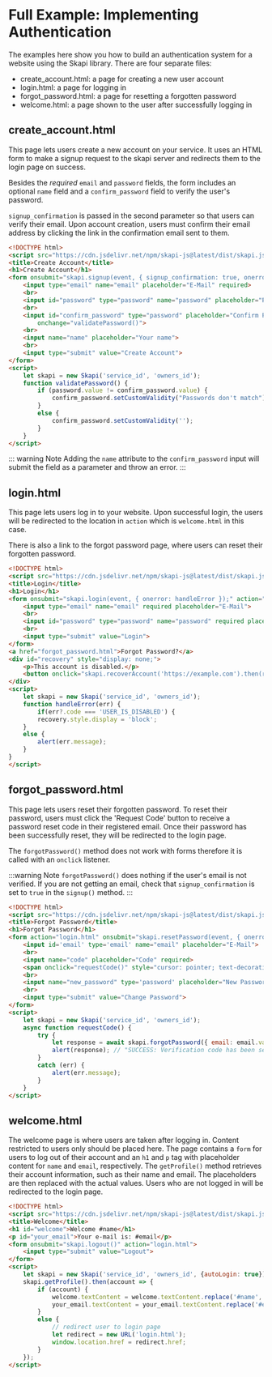 # Full Example: Implementing Authentication

The examples here show you how to build an authentication system for a website using the Skapi library. There are four separate files:

- create_account.html: a page for creating a new user account
- login.html: a page for logging in
- forgot_password.html: a page for resetting a forgotten password
- welcome.html: a page shown to the user after successfully logging in

## create_account.html

This page lets users create a new account on your service. It uses an HTML form to make a signup request to the skapi server and redirects them to the login page on success.

Besides the _required_ `email` and `password` fields, the form includes an optional `name` field and a `confirm_password` field to verify the user's password.

`signup_confirmation` is passed in the second parameter so that users can verify their email.
Upon account creation, users must confirm their email address by clicking the link in the confirmation email sent to them. 

```html
<!DOCTYPE html>
<script src="https://cdn.jsdelivr.net/npm/skapi-js@latest/dist/skapi.js"></script>
<title>Create Account</title>
<h1>Create Account</h1>
<form onsubmit="skapi.signup(event, { signup_confirmation: true, onerror: err => alert(err.message) })" action="login.html">
    <input type="email" name="email" placeholder="E-Mail" required>
    <br>
    <input id="password" type="password" name="password" placeholder="Password" required>
    <br>
    <input id="confirm_password" type="password" placeholder="Confirm Password" required
        onchange="validatePassword()">
    <br>
    <input name="name" placeholder="Your name">
    <br>
    <input type="submit" value="Create Account">
</form>
<script>
    let skapi = new Skapi('service_id', 'owners_id');
    function validatePassword() {
        if (password.value != confirm_password.value) {
            confirm_password.setCustomValidity("Passwords don't match");
        }
        else {
            confirm_password.setCustomValidity('');
        }
    }
</script>
```
::: warning Note
Adding the `name` attribute to the `confirm_password` input will submit the field as a parameter and throw an error.
:::

## login.html

This page lets users log in to your website. Upon successful login, the users will be redirected to the location in `action` which is `welcome.html` in this case.

There is also a link to the forgot password page, where users can reset their forgotten password.

```html
<!DOCTYPE html>
<script src="https://cdn.jsdelivr.net/npm/skapi-js@latest/dist/skapi.js"></script>
<title>Login</title>
<h1>Login</h1>
<form onsubmit="skapi.login(event, { onerror: handleError });" action="welcome.html">
    <input type="email" name="email" required placeholder="E-Mail">
    <br>
    <input id="password" type="password" name="password" required placeholder="Password">
    <br>
    <input type="submit" value="Login">
</form>
<a href="forgot_password.html">Forgot Password?</a>
<div id="recovery" style="display: none;">
    <p>This account is disabled.</p>
    <button onclick="skapi.recoverAccount('https://example.com').then(r => alert(r))">Send Recovery E-Mail</button>
</div>
<script>
    let skapi = new Skapi('service_id', 'owners_id');
    function handleError(err) {
        if(err?.code === 'USER_IS_DISABLED') {
        recovery.style.display = 'block';
    }
    else {
        alert(err.message);
    }
}
</script>
```

## forgot_password.html

This page lets users reset their forgotten password.
To reset their password, users must click the 'Request Code' button to receive a password reset code in their registered email.
Once their password has been successfully reset, they will be redirected to the login page.

The `forgotPassword()` method does not work with forms therefore it is called with an `onclick` listener.

:::warning Note
`forgotPassword()` does nothing if the user's email is not verified. If you are not getting an email, check that `signup_confirmation` is set to `true` in the `signup()` method.
:::
```html
<!DOCTYPE html>
<script src="https://cdn.jsdelivr.net/npm/skapi-js@latest/dist/skapi.js"></script>
<title>Forgot Password</title>
<h1>Forgot Password</h1>
<form action="login.html" onsubmit="skapi.resetPassword(event, { onerror: err => alert(err.message) })">
    <input id='email' type='email' name="email" placeholder="E-Mail">
    <br>
    <input name="code" placeholder="Code" required>
    <span onclick="requestCode()" style="cursor: pointer; text-decoration: underline;">Request Code</span>
    <br>
    <input name="new_password" type='password' placeholder="New Password" required>
    <br>
    <input type="submit" value="Change Password">
</form>
<script>
    let skapi = new Skapi('service_id', 'owners_id');
    async function requestCode() {
        try {
            let response = await skapi.forgotPassword({ email: email.value });
            alert(response); // "SUCCESS: Verification code has been sent."
        }
        catch (err) {
            alert(err.message);
        }
    }
</script>
```

## welcome.html

The welcome page is where users are taken after logging in. Content restricted to users only should be placed here. The page contains a `form` for users to log out of their account and an `h1` and `p` tag with placeholder content for `name` and `email`, respectively. The `getProfile()` method retrieves their account information, such as their name and email. The placeholders are then replaced with the actual values. Users who are not logged in will be redirected to the login page.

```html
<!DOCTYPE html>
<script src="https://cdn.jsdelivr.net/npm/skapi-js@latest/dist/skapi.js"></script>
<title>Welcome</title>
<h1 id="welcome">Welcome #name</h1>
<p id="your_email">Your e-mail is: #email</p>
<form onsubmit="skapi.logout()" action="login.html">
    <input type="submit" value="Logout">
</form>
<script>
    let skapi = new Skapi('service_id', 'owners_id', {autoLogin: true});
    skapi.getProfile().then(account => {
        if (account) {
            welcome.textContent = welcome.textContent.replace('#name', account.name || '');
            your_email.textContent = your_email.textContent.replace('#email', account.email);
        }
        else {
            // redirect user to login page
            let redirect = new URL('login.html');
            window.location.href = redirect.href;
        }
    });
</script>
```

